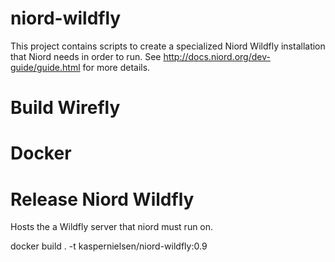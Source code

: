 # niord-wildfly

This project contains scripts to create a specialized Niord Wildfly installation that Niord needs in order to run.
See http://docs.niord.org/dev-guide/guide.html for more details.


# Build Wirefly

# Docker

# Release Niord Wildfly


Hosts the a Wildfly server that niord must run on.


docker build . -t kaspernielsen/niord-wildfly:0.9
